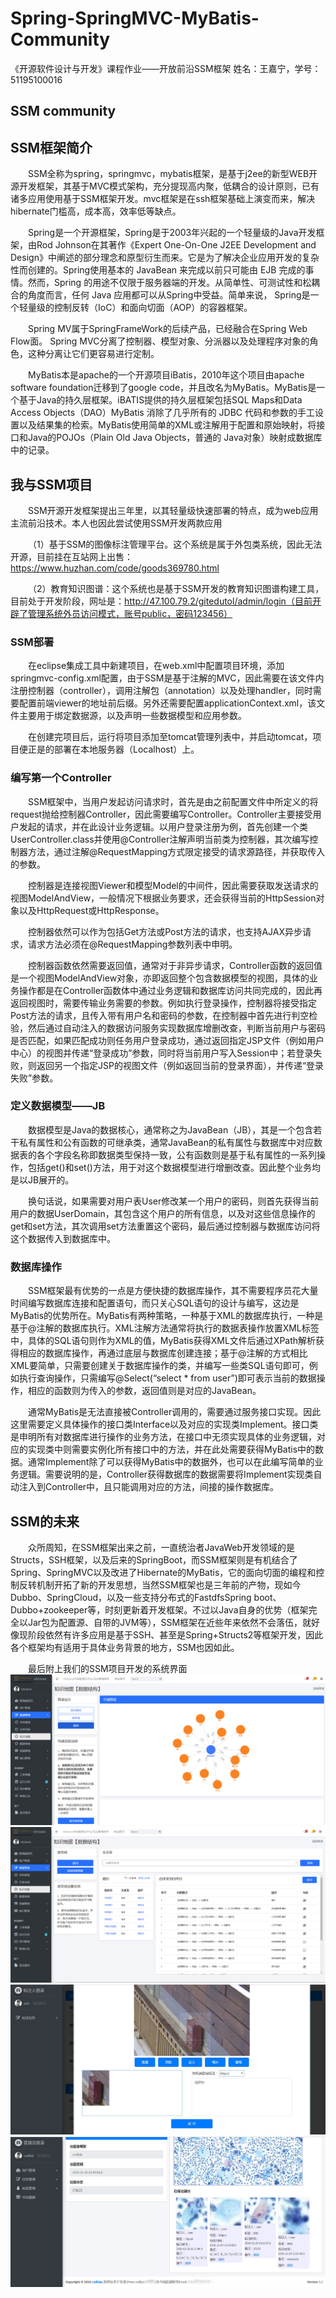 # Spring-SpringMVC-MyBatis-Community
《开源软件设计与开发》课程作业——开放前沿SSM框架
姓名：王嘉宁，学号：51195100016
## SSM community
## SSM框架简介
&emsp;&emsp;SSM全称为spring，springmvc，mybatis框架，是基于j2ee的新型WEB开源开发框架，其基于MVC模式架构，充分提现高内聚，低耦合的设计原则，已有诸多应用使用基于SSM框架开发。mvc框架是在ssh框架基础上演变而来，解决hibernate门槛高，成本高，效率低等缺点。

&emsp;&emsp;Spring是一个开源框架，Spring是于2003年兴起的一个轻量级的Java开发框架，由Rod Johnson在其著作《Expert One-On-One J2EE Development and Design》中阐述的部分理念和原型衍生而来。它是为了解决企业应用开发的复杂性而创建的。Spring使用基本的 JavaBean 来完成以前只可能由 EJB 完成的事情。然而，Spring 的用途不仅限于服务器端的开发。从简单性、可测试性和松耦合的角度而言，任何 Java 应用都可以从Spring中受益。简单来说， Spring是一个轻量级的控制反转（IoC）和面向切面（AOP）的容器框架。

&emsp;&emsp;Spring MV属于SpringFrameWork的后续产品，已经融合在Spring Web Flow面。 Spring MVC分离了控制器、模型对象、分派器以及处理程序对象的角色，这种分离让它们更容易进行定制。

&emsp;&emsp;MyBatis本是apache的一个开源项目iBatis，2010年这个项目由apache software foundation迁移到了google code，并且改名为MyBatis。MyBatis是一个基于Java的持久层框架。iBATIS提供的持久层框架包括SQL Maps和Data Access Objects（DAO）MyBatis  消除了几乎所有的 JDBC 代码和参数的手工设置以及结果集的检索。MyBatis使用简单的XML或注解用于配置和原始映射，将接口和Java的POJOs（Plain Old Java Objects，普通的  Java对象）映射成数据库中的记录。
## 我与SSM项目
&emsp;&emsp;SSM开源开发框架提出三年里，以其轻量级快速部署的特点，成为web应用主流前沿技术。本人也因此尝试使用SSM开发两款应用

&emsp;&emsp;（1）基于SSM的图像标注管理平台。这个系统是属于外包类系统，因此无法开源，目前挂在互站网上出售：https://www.huzhan.com/code/goods369780.html

&emsp;&emsp;（2）教育知识图谱：这个系统也是基于SSM开发的教育知识图谱构建工具，目前处于开发阶段，网址是：http://47.100.79.2/gitedutol/admin/login（目前开辟了管理系统外员访问模式，账号public，密码123456）
### SSM部署

&emsp;&emsp;在eclipse集成工具中新建项目，在web.xml中配置项目环境，添加springmvc-config.xml配置，由于SSM是基于注解的MVC，因此需要在该文件内注册控制器（controller），调用注解包（annotation）以及处理handler，同时需要配置前端viewer的地址前后缀。另外还需要配置applicationContext.xml，该文件主要用于绑定数据源，以及声明一些数据模型和应用参数。

&emsp;&emsp;在创建完项目后，运行将项目添加至tomcat管理列表中，并启动tomcat，项目便正是的部署在本地服务器（Localhost）上。
### 编写第一个Controller

&emsp;&emsp;SSM框架中，当用户发起访问请求时，首先是由之前配置文件中所定义的将request抛给控制器Controller，因此需要编写Controller。Controller主要接受用户发起的请求，并在此设计业务逻辑。以用户登录注册为例，首先创建一个类UserController.class并使用@Controller注解声明当前类为控制器，其次编写控制器方法，通过注解@RequestMapping方式限定接受的请求源路径，并获取传入的参数。

&emsp;&emsp;控制器是连接视图Viewer和模型Model的中间件，因此需要获取发送请求的视图ModelAndView，一般情况下根据业务要求，还会获得当前的HttpSession对象以及HttpRequest或HttpResponse。

&emsp;&emsp;控制器依然可以作为包括Get方法或Post方法的请求，也支持AJAX异步请求，请求方法必须在@RequestMapping参数列表中申明。

&emsp;&emsp;控制器函数依然需要返回值，通常对于非异步请求，Controller函数的返回值是一个视图ModelAndView对象，亦即返回整个包含数据模型的视图，具体的业务操作都是在Controller函数体中通过业务逻辑和数据库访问共同完成的，因此再返回视图时，需要传输业务需要的参数。例如执行登录操作，控制器将接受指定Post方法的请求，且传入带有用户名和密码的参数，在控制器中首先进行判空检验，然后通过自动注入的数据访问服务实现数据库增删改查，判断当前用户与密码是否匹配，如果匹配成功则任务用户登录成功，通过返回指定JSP文件（例如用户中心）的视图并传递“登录成功”参数，同时将当前用户写入Session中；若登录失败，则返回另一个指定JSP的视图文件（例如返回当前的登录界面），并传递“登录失败”参数。
### 定义数据模型——JB
&emsp;&emsp;数据模型是Java的数据核心，通常称之为JavaBean（JB），其是一个包含若干私有属性和公有函数的可继承类，通常JavaBean的私有属性与数据库中对应数据表的各个字段名称即数据类型保持一致，公有函数则是基于私有属性的一系列操作，包括get()和set()方法，用于对这个数据模型进行增删改查。因此整个业务均是以JB展开的。

&emsp;&emsp;换句话说，如果需要对用户表User修改某一个用户的密码，则首先获得当前用户的数据UserDomain，其包含这个用户的所有信息，以及对这些信息操作的get和set方法，其次调用set方法重置这个密码，最后通过控制器与数据库访问将这个数据传入到数据库中。
### 数据库操作
&emsp;&emsp;SSM框架最有优势的一点是方便快捷的数据库操作，其不需要程序员花大量时间编写数据库连接和配置语句，而只关心SQL语句的设计与编写，这边是MyBatis的优势所在。MyBatis有两种策略，一种基于XML的数据库执行，一种是基于@注解的数据库执行。XML注解方法通常将执行的数据表操作放置XML标签中，具体的SQL语句则作为XML的值，MyBatis获得XML文件后通过XPath解析获得相应的数据库操作，再通过底层与数据库创建连接；基于@注解的方式相比XML要简单，只需要创建关于数据库操作的类，并编写一些类SQL语句即可，例如执行查询操作，只需编写@Select(“select * from user”)即可表示当前的数据操作，相应的函数则为传入的参数，返回值则是对应的JavaBean。

&emsp;&emsp;通常MyBatis是无法直接被Controller调用的，需要通过服务接口实现。因此这里需要定义具体操作的接口类Interface以及对应的实现类Implement。接口类是申明所有对数据库进行操作的业务方法，在接口中无须实现具体的业务逻辑，对应的实现类中则需要实例化所有接口中的方法，并在此处需要获得MyBatis中的数据。通常Implement除了可以获得MyBatis中的数据外，也可以在此编写简单的业务逻辑。需要说明的是，Controller获得数据库的数据需要将Implement实现类自动注入到Controller中，且只能调用对应的方法，间接的操作数据库。
## SSM的未来
&emsp;&emsp;众所周知，在SSM框架出来之前，一直统治者JavaWeb开发领域的是Structs，SSH框架，以及后来的SpringBoot，而SSM框架则是有机结合了Spring、SpringMVC以及改进了Hibernate的MyBatis，它的面向切面的编程和控制反转机制开拓了新的开发思想，当然SSM框架也是三年前的产物，现如今Dubbo、SpringCloud，以及一些支持分布式的FastdfsSpring boot、Dubbo+zookeeper等，时刻更新着开发框架。不过以Java自身的优势（框架完全以Jar包为配置源、自带的JVM等），SSM框架在近些年来依然不会落伍，就好像现阶段依然有许多应用是基于SSH、甚至是Spring+Structs2等框架开发，因此各个框架均有适用于具体业务背景的地方，SSM也因如此。

&emsp;&emsp;最后附上我们的SSM项目开发的系统界面
![教育知识图谱构建工具](https://github.com/wjn1996/Spring-SpringMVC-MyBatis-Community/blob/master/images/%E5%9B%BE%E7%89%871.png)
![教育知识图谱构建工具](https://github.com/wjn1996/Spring-SpringMVC-MyBatis-Community/blob/master/images/%E5%9B%BE%E7%89%872.png)
![图像标注管理系统](https://github.com/wjn1996/Spring-SpringMVC-MyBatis-Community/blob/master/images/%E6%88%AA%E5%8F%96%E5%9B%BE%E7%89%87%E5%B9%B6%E6%A0%87%E6%B3%A8.jpg)
![图像标注管理系统](https://github.com/wjn1996/Spring-SpringMVC-MyBatis-Community/blob/master/images/%E7%AE%A1%E7%90%86%E5%91%98%E6%9F%A5%E8%AF%A2%E4%BB%BB%E5%8A%A1%E5%AE%8C%E6%88%90%E6%83%85%E5%86%B5.jpg)

